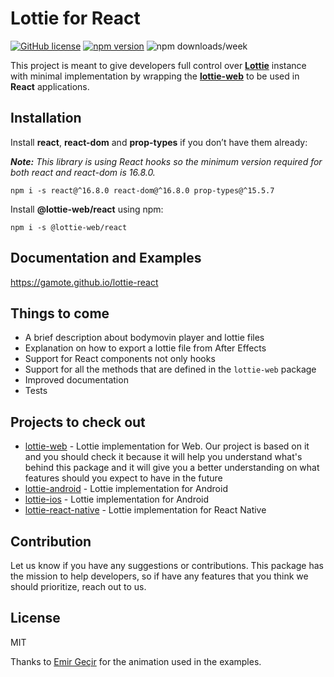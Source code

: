 # Lottie for React

[![GitHub license](https://img.shields.io/badge/license-MIT-blue.svg)](https://github.com/Gamote/lottie-react/blob/master/LICENSE) [![npm version](https://img.shields.io/npm/v/@lottie-web/react.svg?style=flat)](https://www.npmjs.com/package/@lottie-web/react) ![npm downloads/week](https://img.shields.io/npm/dw/@lottie-web/react)

This project is meant to give developers full control over **[Lottie](https://airbnb.design/lottie/)** instance with minimal implementation by wrapping the **[lottie-web](https://github.com/airbnb/lottie-web)** to be used in **React** applications.

## Installation

Install **react**, **react-dom** and **prop-types** if you don’t have them already:

_**Note:** This library is using React hooks so the minimum version required for both react and react-dom is 16.8.0._

```
npm i -s react@^16.8.0 react-dom@^16.8.0 prop-types@^15.5.7
```

Install **@lottie-web/react** using npm:
```
npm i -s @lottie-web/react
```

## Documentation and Examples

https://gamote.github.io/lottie-react

## Things to come

-   A brief description about bodymovin player and lottie files
-   Explanation on how to export a lottie file from After Effects
-   Support for React components not only hooks
-   Support for all the methods that are defined in the `lottie-web` package
-   Improved documentation
-   Tests

## Projects to check out

- [lottie-web](https://github.com/airbnb/lottie-web) - Lottie implementation for Web. Our project is based on it and you should check it because it will help you understand what's behind this package and it will give you a better understanding on what features should you expect to have in the future
- [lottie-android](https://github.com/airbnb/lottie-android) - Lottie implementation for Android
- [lottie-ios](https://github.com/airbnb/lottie-ios) - Lottie implementation for Android
- [lottie-react-native](https://github.com/react-native-community/lottie-react-native) - Lottie implementation for React Native

## Contribution

Let us know if you have any suggestions or contributions. This package has the mission to help developers, so if have any features that you think we should prioritize, reach out to us.

## License

MIT

Thanks to [Emir Geçir](https://lottiefiles.com/user/249884) for the animation used in the examples.
